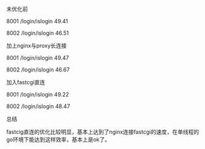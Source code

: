未优化前

8001 /login/islogin 49.41

8002 /login/islogin 46.51

加上nginx与proxy长连接

8001 /login/islogin 49.47

8002 /login/islogin 46.67

加入fastcgi直连

8001 /login/islogin 49.22

8002 /login/islogin 48.47

总结

fastcig直连的优化比较明显，基本上达到了nginx连接fastcgi的速度，在单线程的go环境下能达到这样效率，基本上是ok了。
